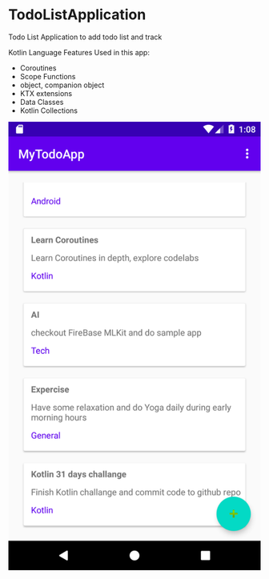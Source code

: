# TodoListApplication
Todo List Application to add todo list and track

Kotlin Language Features Used in this app:
- Coroutines
- Scope Functions
- object, companion object
- KTX extensions
- Data Classes
- Kotlin Collections

![alt text](https://github.com/gopiikrishnacse/TodoListApplication/blob/master/images/home_screen.png)
